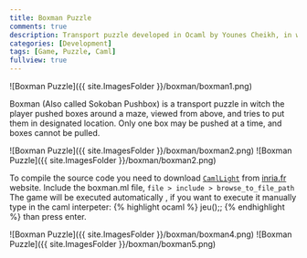 ```yaml
---
title: Boxman Puzzle
comments: true
description: Transport puzzle developed in Ocaml by Younes Cheikh, in witch the player pushed boxes around a maze, viewed from above, and tries to put them in designated location.
categories: [Development]
tags: [Game, Puzzle, Caml]
fullview: true
---
```


![Boxman Puzzle]({{ site.ImagesFolder }}/boxman/boxman1.png) 

Boxman (Also called Sokoban Pushbox) is a transport puzzle in witch the player pushed boxes around a maze, viewed from above, and tries to put them in designated location. Only one box may be pushed at a time, and boxes cannot be pulled.

![Boxman Puzzle]({{ site.ImagesFolder }}/boxman/boxman2.png)
![Boxman Puzzle]({{ site.ImagesFolder }}/boxman/boxman2.png)

To compile the source code you need to download <code>[CamlLight][1]</code> from [inria.fr][2] website.
Include the boxman.ml file, 
```file > include > browse_to_file_path``` The game will be executed automatically , if you want to execute it manually type in the caml interpeter:
{% highlight ocaml %}
jeu();; 
{% endhighlight %}
than press enter.

![Boxman Puzzle]({{ site.ImagesFolder }}/boxman/boxman4.png)
![Boxman Puzzle]({{ site.ImagesFolder }}/boxman/boxman5.png)

[1]: http://caml.inria.fr/pub/distrib/caml-light-0.74//cl74win.exe "camllight"
[2]: http://caml.inria.fr "Inria"
